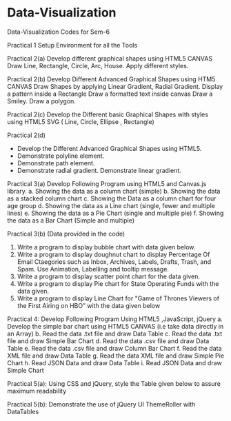 # Data-Visualization
Data-Visualization Codes for Sem-6

Practical 1
Setup Environment for all the Tools

Practical 2(a)
Develop different graphical shapes using HTML5 CANVAS
Draw Line, Rectangle, Circle, Arc, House. Apply different styles.

Practical 2(b) 
Develop Different Advanced Graphical Shapes using HTM5 CANVAS
Draw Shapes by applying Linear Gradient, Radial Gradient.
Display a pattern inside a Rectangle
Draw a formatted text inside canvas
Draw a Smiley.
Draw a polygon.

Practical 2(c) 
Develop the Different basic Graphical Shapes with styles using HTML5 SVG ( Line, Circle, Ellipse , Rectangle)

Practical 2(d) 
- Develop the Different Advanced Graphical Shapes using HTML5.
- Demonstrate polyline element.
- Demonstrate path element.
- Demonstrate radial gradient.
Demonstrate linear gradient.

Practical 3(a)
Develop Following Program using HTML5 and Canvas.js library.
a. Showing the data as a column chart (simple)
b. Showing the data as a stacked column chart
c. Showing the Data as a column chart for four age group
d. Showing the data as a Line chart (single, fewer and multiple lines)
e. Showing the data as a Pie Chart (single and multiple pie)
f. Showing the data as a Bar Chart (Simple and multiple)

Practical 3(b)
(Data provided in the code)
1. Write a program to display bubble chart with data given below. 
2. Write a program to display doughnut chart to display Percentage Of Email Ctaegories such as Inbox, Archives, Labels, Drafts, Trash, and Spam. Use Animation, Labelling and tooltip message.
3. Write a program to display scatter point chart for the data given.
4. Write a program to display Pie chart for State Operating Funds with the data given.
5. Write a program to display Line Chart for "Game of Thrones Viewers of the First
Airing on HBO” with the data given below

Practical 4:
Develop Following Program Using HTML5 ,JavaScript, jQuery
a. Develop the simple bar chart using HTML5 CANVAS (i.e take data directly in an Array)
b. Read the data .txt file and draw Data Table
c. Read the data .txt file and draw Simple Bar Chart
d. Read the data .csv file and draw Data Table
e. Read the data .csv file and draw Column Bar Chart
f. Read the data XML file and draw Data Table
g. Read the data XML file and draw Simple Pie Chart
h. Read JSON Data and draw Data Table
i. Read JSON Data and draw Simple Chart

Practical 5(a):
Using CSS and jQuery, style the Table given below to assure maximum readability 

Practical 5(b):
Demonstrate the use of jQuery UI ThemeRoller with DataTables
